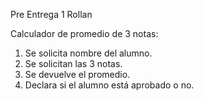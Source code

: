 Pre Entrega 1 Rollan

Calculador de promedio de 3 notas:
1. Se solicita nombre del alumno.
2. Se solicitan las 3 notas.
3. Se devuelve el promedio.
4. Declara si el alumno está aprobado o no.
